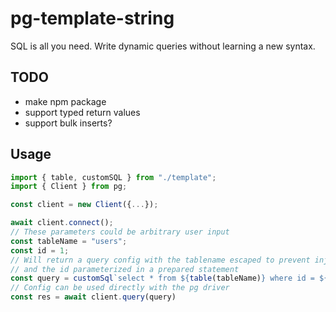 # pg-template-string

SQL is all you need. Write dynamic queries without learning a new syntax.

## TODO

- make npm package
- support typed return values
- support bulk inserts?

## Usage

```typescript
import { table, customSQL } from "./template";
import { Client } from pg;

const client = new Client({...});

await client.connect();
// These parameters could be arbitrary user input
const tableName = "users";
const id = 1;
// Will return a query config with the tablename escaped to prevent injection
// and the id parameterized in a prepared statement
const query = customSql`select * from ${table(tableName)} where id = ${id}`
// Config can be used directly with the pg driver
const res = await client.query(query)


```
